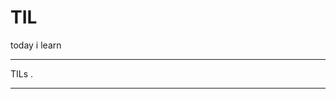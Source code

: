 # TIL

today i learn

<!-- toc -->
<!-- tocstop -->

---

<!-- count starts --><!-- count ends --> TILs . 

---

<!-- index starts -->
<!-- index ends -->



